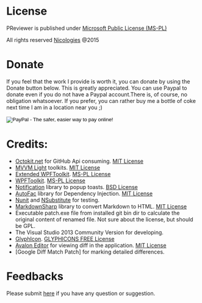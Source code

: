 ﻿# License

PReviewer is published under [Microsoft Public License (MS-PL)](http://opensource.org/licenses/ms-pl.html)

All rights reserved [Nicologies](http://www.nicologies.tk) @2015

# Donate

If you feel that the work I provide is worth it, you can donate by using the Donate button below. This is greatly appreciated.
You can use Paypal to donate even if you do not have a Paypal account.There is, of course, no obligation whatsoever. 
If you prefer, you can rather buy me a bottle of coke next time I am in a location near you ;) 

<form action="https://www.paypal.com/cgi-bin/webscr" method="post" target="_top">
<input type="hidden" name="cmd" value="_donations">
<input type="hidden" name="business" value="nicoleflopy@gmail.com">
<input type="hidden" name="lc" value="AUS">
<input type="hidden" name="item_name" value="Nicologies">
<input type="hidden" name="no_note" value="0">
<input type="hidden" name="currency_code" value="AUD">
<input type="hidden" name="bn" value="PP-DonationsBF:btn_donateCC_LG.gif:NonHostedGuest">
<input type="image" src="https://www.paypalobjects.com/en_US/i/btn/btn_donateCC_LG.gif" border="0" name="submit" alt="PayPal - The safer, easier way to pay online!">
<img alt="" border="0" src="https://www.paypalobjects.com/en_US/i/scr/pixel.gif" width="1" height="1">
</form>

# Credits:

* [Octokit.net](http://octokit.github.io/) for GitHub Api consuming. [MIT License](http://en.wikipedia.org/wiki/MIT_License)
* [MVVM Light](http://www.mvvmlight.net/) toolkits. [MIT License](https://mvvmlight.codeplex.com/license)
* [Extended WPFToolkit](http://wpftoolkit.codeplex.com/). [MS-PL License](http://wpftoolkit.codeplex.com/license)
* [WPFToolkit](http://wpf.codeplex.com/). [MS-PL License](http://wpf.codeplex.com/license)
* [Notification](https://toastspopuphelpballoon.codeplex.com/) library to popup toasts. [BSD License](https://toastspopuphelpballoon.codeplex.com/license)
* [AutoFac](http://autofac.org/) library for Dependency Injection. [MIT License](http://opensource.org/licenses/mit-license.php)
* [Nunit](http://www.nunit.org/) and [NSubstitute](http://nsubstitute.github.io) for testing.
* [MarkdownSharp](https://code.google.com/p/markdownsharp/) library to convert Markdown to HTML. [MIT License](http://opensource.org/licenses/mit-license.php)
* Executable patch.exe file from installed git bin dir to calculate the original content of renamed file. Not sure about the license, but should be GPL.
* The Visual Studio 2013 Community Version for developing.
* [GlyphIcon](http://glyphicons.com/). [GLYPHICONS FREE License](http://glyphicons.com/license/)
* [Avalon Editor](http://avalonedit.net/) for viewing diff in the application. [MIT License](http://opensource.org/licenses/MIT)
* [Google Diff Match Patch] for marking detailed differences.

# Feedbacks

Please submit [here](https://github.com/EbenZhang/PReviewer/issues/new) if you have any question or suggestion.
